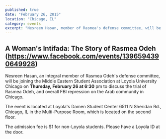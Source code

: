 ```yaml
---
published: true
date: "February 26, 2015"
location: "Chicago, IL"
category: events
excerpt: "Nesreen Hasan, member of Rasmea's defense committee, will be joining the Middle Eastern Student Association at Loyola University Chicago to discuss the trial and overall FBI repression of the Arab community in Chicago"
---
```


## A Woman's Intifada: The Story of Rasmea Odeh (https://www.facebook.com/events/1396594390649928)

Nesreen Hasan, an integral member of Rasmea Odeh's defense committee, will be joining the Middle Eastern Student Association at Loyola University Chicago on **Thursday, February 26 at 6:30** pm to discuss the trial of Rasmea Odeh, and overall FBI repression on the Arab community in Chicago.

The event is located at Loyola's Damen Student Center 6511 N Sheridan Rd., Chicago, IL in the Multi-Purpose Room, which is located on the second floor. 

The admission fee is $1 for non-Loyola students. Please have a Loyola ID at the door.
